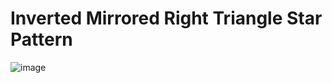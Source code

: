 # Inverted Mirrored Right Triangle Star Pattern
![image](https://user-images.githubusercontent.com/75837613/135946678-1cc3a0ee-8ff4-4779-90cf-79b0eb3882de.png)
